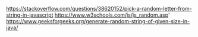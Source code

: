 https://stackoverflow.com/questions/38620152/pick-a-random-letter-from-string-in-javascript
https://www.w3schools.com/js/js_random.asp'
https://www.geeksforgeeks.org/generate-random-string-of-given-size-in-java/